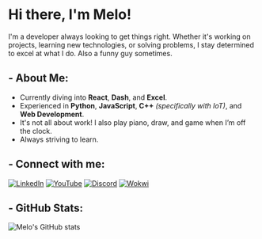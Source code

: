# Hi there, I'm Melo!

I'm a developer always looking to get things right. Whether it's working on projects, learning new technologies, or solving problems, I stay determined to excel at what I do. Also a funny guy sometimes.

## - About Me:

-  Currently diving into **React**, **Dash**, and **Excel**.
-  Experienced in **Python**, **JavaScript**, **C++** *(specifically with IoT)*, and **Web Development**.
-  It's not all about work! I also play piano, draw, and game when I’m off the clock.
-  Always striving to learn.

## - Connect with me:

[![LinkedIn](https://img.shields.io/badge/LinkedIn-007ec6?style=for-the-badge&logo=linkedin&logoColor=white)](https://www.linkedin.com/in/guilherme-melo-b469a92b5/)
[![YouTube](https://img.shields.io/badge/YouTube-007ec6?style=for-the-badge&logo=youtube&logoColor=white)](https://www.youtube.com/@GuilhermeMelo2105)
[![Discord](https://img.shields.io/badge/Discord-007ec6?style=for-the-badge&logo=discord&logoColor=white)](https://discord.com/users/melokoyo)
[![Wokwi](https://img.shields.io/badge/Wokwi-007ec6?style=for-the-badge&logoColor=white)](https://wokwi.com/makers/melokoyo)

## - GitHub Stats:

![Melo's GitHub stats](https://github-readme-stats.vercel.app/api?username=gmelo21&show_icons=true&theme=radical&bg_color=0D1117&title_color=FFFFFF&text_color=FFFFFF&icon_color=007EC6)
